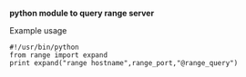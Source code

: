  <b> python  module to query range server </b>
 

Example usage 

    #!/usr/bin/python
    from range import expand
    print expand("range hostname",range_port,"@range_query")
